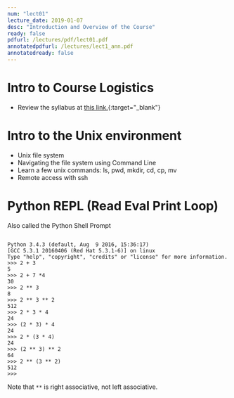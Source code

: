 ```yaml
---
num: "lect01"
lecture_date: 2019-01-07
desc: "Introduction and Overview of the Course"
ready: false
pdfurl: /lectures/pdf/lect01.pdf
annotatedpdfurl: /lectures/lect1_ann.pdf
annotatedready: false
---
```


# Intro to Course Logistics

* Review the syllabus at [this link.](http://cs.ucsb.edu/~zmatni/syllabi/CS8W19_syllabus.pdf){:target="_blank"}

# Intro to the Unix environment

* Unix file system
* Navigating the file system using Command Line
* Learn a few unix commands: ls, pwd, mkdir, cd, cp, mv
* Remote access with ssh

# Python REPL (Read Eval Print Loop)

Also called the Python Shell Prompt

```

Python 3.4.3 (default, Aug  9 2016, 15:36:17)
[GCC 5.3.1 20160406 (Red Hat 5.3.1-6)] on linux
Type "help", "copyright", "credits" or "license" for more information.
>>> 2 + 3
5
>>> 2 + 7 *4
30
>>> 2 ** 3
8
>>> 2 ** 3 ** 2
512
>>> 2 * 3 * 4
24
>>> (2 * 3) * 4
24
>>> 2 * (3 * 4)
24
>>> (2 ** 3) ** 2
64
>>> 2 ** (3 ** 2)
512
>>>
```

Note that `**` is right associative, not left associative.

